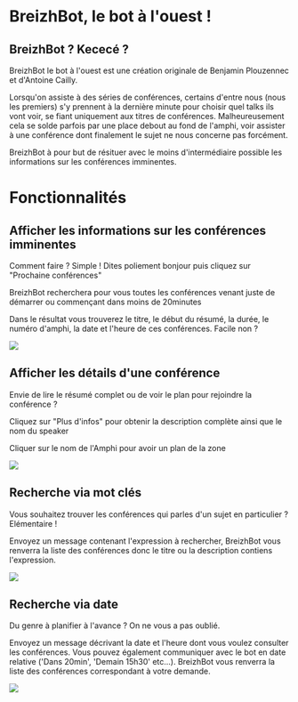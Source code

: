 # BreizhBot, le bot à l'ouest !
## BreizhBot ? Kececé ?

BreizhBot le bot à l'ouest est une création originale de Benjamin Plouzennec et d'Antoine Cailly. 

Lorsqu'on assiste à des séries de conférences, certains d'entre nous (nous les premiers) s'y prennent à la dernière minute pour choisir quel talks ils vont voir, se fiant uniquement aux titres de conférences. Malheureusement cela se solde parfois par une place debout au fond de l'amphi, voir assister à une conférence dont finalement le sujet ne nous concerne pas forcément.

BreizhBot à pour but de résituer avec le moins d'intermédiaire possible les informations sur les conférences imminentes.

# Fonctionnalités
## Afficher les informations sur les conférences imminentes
Comment faire ? Simple ! Dites poliement bonjour puis cliquez sur "Prochaine conférences"

BreizhBot recherchera pour vous toutes les conférences venant juste de démarrer ou commençant dans moins de 20minutes

Dans le résultat vous trouverez le titre, le début du résumé, la durée, le numéro d'amphi, la date et l'heure de ces conférences. Facile non ?

![](https://github.com/Okazari/mystery-bot/blob/master/demo/bzhbot1.gif)

## Afficher les détails d'une conférence

Envie de lire le résumé complet ou de voir le plan pour rejoindre la conférence ? 

Cliquez sur "Plus d'infos" pour obtenir la description complète ainsi que le nom du speaker

Cliquer sur le nom de l'Amphi pour avoir un plan de la zone

![](https://github.com/Okazari/mystery-bot/blob/master/demo/bzhbot2.gif)

## Recherche via mot clés

Vous souhaitez trouver les conférences qui parles d'un sujet en particulier ? Elémentaire !

Envoyez un message contenant l'expression à rechercher, BreizhBot vous renverra la liste des conférences donc le titre ou la description contiens l'expression.

![](https://github.com/Okazari/mystery-bot/blob/master/demo/bzhbot3.gif)

## Recherche via date

Du genre à planifier à l'avance ? On ne vous a pas oublié.

Envoyez un message décrivant la date et l'heure dont vous voulez consulter les conférences. Vous pouvez également communiquer avec le bot en date relative ('Dans 20min', 'Demain 15h30' etc...). BreizhBot vous renverra la liste des conférences correspondant à votre demande.

![](https://github.com/Okazari/mystery-bot/blob/master/demo/bzhbot4.gif)
